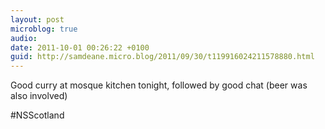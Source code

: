 ```yaml
---
layout: post
microblog: true
audio: 
date: 2011-10-01 00:26:22 +0100
guid: http://samdeane.micro.blog/2011/09/30/t119916024211578880.html
---
```

Good curry at mosque kitchen tonight, followed by good chat (beer was also involved) 

#NSScotland
